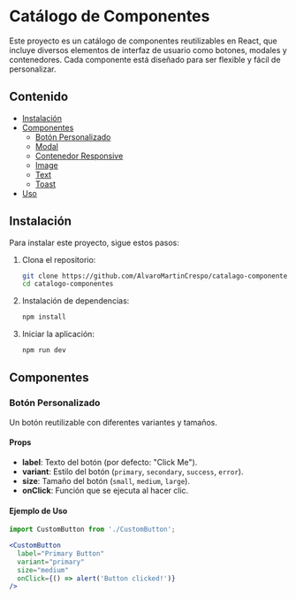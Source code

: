 # Catálogo de Componentes

Este proyecto es un catálogo de componentes reutilizables en React, que incluye diversos elementos de interfaz de usuario como botones, modales y contenedores. Cada componente está diseñado para ser flexible y fácil de personalizar.

## Contenido

- [Instalación](#instalación)
- [Componentes](#componentes)
  - [Botón Personalizado](#botón-personalizado)
  - [Modal](#modal)
  - [Contenedor Responsive](#contenedor-responsive)
  - [Image](#images)
  - [Text](#texts)
  - [Toast](#toasts)
- [Uso](#uso)


## Instalación

Para instalar este proyecto, sigue estos pasos:

1. Clona el repositorio:
   ```bash
   git clone https://github.com/AlvaroMartinCrespo/catalago-componentes.git
   cd catalogo-componentes
   ```

2. Instalación de dependencias:
   ```bash
   npm install
   ```

3. Iniciar la aplicación:
    ```bash
    npm run dev
    ```

## Componentes

### Botón Personalizado

Un botón reutilizable con diferentes variantes y tamaños.

#### Props

- **label**: Texto del botón (por defecto: "Click Me").
- **variant**: Estilo del botón (`primary`, `secondary`, `success`, `error`).
- **size**: Tamaño del botón (`small`, `medium`, `large`).
- **onClick**: Función que se ejecuta al hacer clic.

#### Ejemplo de Uso

```jsx
import CustomButton from './CustomButton';

<CustomButton 
  label="Primary Button" 
  variant="primary" 
  size="medium" 
  onClick={() => alert('Button clicked!')} 
/>
